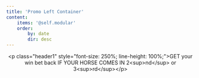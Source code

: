 ```yaml
---
title: 'Promo Left Container'
content:
    items: '@self.modular'
    order:
        by: date
        dir: desc
---
```


<p style="text-align: center;">&lt;p class="header1" style="font-size: 250%; line-height: 100%;"&gt;GET your win bet back IF YOUR HORSE COMES IN 2&lt;sup&gt;nd&lt;/sup&gt; or 3&lt;sup&gt;rd&lt;/sup&gt;&lt;/p&gt;</p>						
			
			